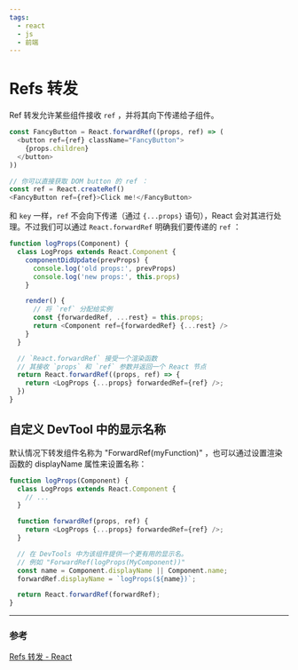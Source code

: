 ```yaml
---
tags:
  - react
  - js
  - 前端
---
```


# Refs 转发

Ref 转发允许某些组件接收 `ref` ，并将其向下传递给子组件。

```js
const FancyButton = React.forwardRef((props, ref) => (
  <button ref={ref} className="FancyButton">
    {props.children}
  </button>
))

// 你可以直接获取 DOM button 的 ref ：
const ref = React.createRef()
<FancyButton ref={ref}>Click me!</FancyButton>
```

和 `key` 一样，`ref` 不会向下传递（通过 `{...props}` 语句），React 会对其进行处理。不过我们可以通过 `React.forwardRef` 明确我们要传递的 `ref` ：

```js
function logProps(Component) {
  class LogProps extends React.Component {
    componentDidUpdate(prevProps) {
      console.log('old props:', prevProps)
      console.log('new props:', this.props)
    }

    render() {
      // 将 `ref` 分配给实例
      const {forwardedRef, ...rest} = this.props;
      return <Component ref={forwardedRef} {...rest} />
    }
  }

  // `React.forwardRef` 接受一个渲染函数
  // 其接收 `props` 和 `ref` 参数并返回一个 React 节点
  return React.forwardRef((props, ref) => {
    return <LogProps {...props} forwardedRef={ref} />;
  })
}
```

## 自定义 DevTool 中的显示名称

默认情况下转发组件名称为 "ForwardRef(myFunction)" ，也可以通过设置渲染函数的 displayName 属性来设置名称：

```js
function logProps(Component) {
  class LogProps extends React.Component {
    // ...
  }

  function forwardRef(props, ref) {
    return <LogProps {...props} forwardedRef={ref} />;
  }

  // 在 DevTools 中为该组件提供一个更有用的显示名。
  // 例如 "ForwardRef(logProps(MyComponent))"
  const name = Component.displayName || Component.name;
  forwardRef.displayName = `logProps(${name})`;

  return React.forwardRef(forwardRef);
}
```

---

### 参考

[Refs 转发 - React](https://zh-hans.reactjs.org/docs/forwarding-refs.html)